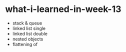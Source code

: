 # what-i-learned-in-week-13

* stack & queue
* linked list single
* linked list double
* nested objects
* flattening of 